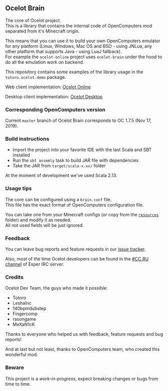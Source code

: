 ## Ocelot Brain

The core of Ocelot project.  
This is a library that contains the internal code of OpenComputers mod
separated from it's Minecraft origin. 

This means that you can use it to build your own OpenComputers emulator
for any platform (Linux, Windows, Mac OS and BSD - using JNLua, any other
platform that supports Java - using LuaJ fallback).  
For example the `ocelot-online` project uses `ocelot-brain` under the hood
to do all the emulation work on backend.

This repository contains some examples of the library usage in the
`totoro.ocelot.demo` package.

Web client implementation: [Ocelot Online](https://gitlab.com/cc-ru/ocelot/ocelot-online)

Desktop client implementation: [Ocelot Desktop](https://gitlab.com/cc-ru/ocelot/ocelot-desktop)

### Corresponding OpenComputers version

Current `master` branch of Ocelot Brain corresponds to OC 1.7.5 (Nov 17, 2019).

### Build instructions

* Import the project into your favorite IDE with the last Scala and SBT installed
* Run the `sbt assemly` task to build JAR file with dependencies
* Take the JAR from `target/scala-x.xx/` folder

At the moment of development we've used Scala 2.13.

### Usage tips

The core can be configured using a `brain.conf` file.  
This file has the exact format of OpenComputers configuration file.

You can take one from your Minecraft configs (or copy from the
[`resources`](https://gitlab.com/cc-ru/ocelot/ocelot-brain/blob/master/src/main/resources/application.conf)
folder) and modify it as needed.  
All not used fields will be just ignored.

### Feedback

You can leave bug reports and feature requests in our [issue tracker](https://gitlab.com/cc-ru/ocelot/ocelot-brain/-/issues).

Also, most of the time Ocelot developers can be found in the [#CC.RU channel](https://webchat.esper.net/?join=cc.ru) of Esper IRC server.

### Credits

Ocelot Dev Team, the guys who made it possible:
* Totoro
* LeshaInc
* 140bpmdubstep
* Fingercomp
* rasongame
* MeXaN1cK

Thanks to everyone who helped us with feedback, feature requests and bug reports!

And at last but not least, thanks to OpenComputers team, who created this wonderful mod.

### Beware

This project is a *work-in-progress*, expect breaking changes or bugs
from time to time.
